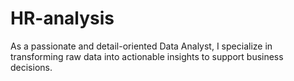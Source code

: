 # HR-analysis
As a passionate and detail-oriented Data Analyst, I specialize in transforming raw data into actionable insights to support business decisions. 
